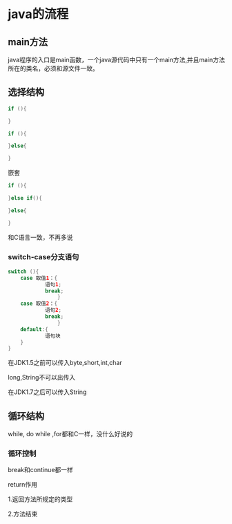 # java的流程

## main方法

java程序的入口是main函数，一个java源代码中只有一个main方法,并且main方法所在的类名，必须和源文件一致。

## 选择结构

```java
if (){

}
```

```java
if (){

}else{

}
```

嵌套

```java
if (){

}else if(){

}else{

}
```

和C语言一致，不再多说

### switch-case分支语句

```java
switch (){
	case 取值1：{
			语句1;
			break;
				}
	case 取值2：{
			语句2;
			break;
				}
	default:{
			语句块
	}
}
```

在JDK1.5之前可以传入byte,short,int,char

long,String不可以出传入

在JDK1.7之后可以传入String

## 循环结构

while, do while ,for都和C一样，没什么好说的

### 循环控制

break和continue都一样

return作用

1.返回方法所规定的类型

2.方法结束



